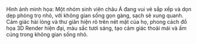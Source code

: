Hình ảnh minh họa: Một nhóm sinh viên châu Á đang vui vẻ sắp xếp và dọn dẹp phòng trọ nhỏ, với không gian sống gọn gàng, sạch sẽ xung quanh. Cảm giác hài lòng và thư giãn hiện rõ trên nét mặt của họ, phong cách đồ họa 3D Render hiện đại, màu sắc tươi sáng, tạo cảm giác thoải mái và ấm cúng trong không gian sống nhỏ.